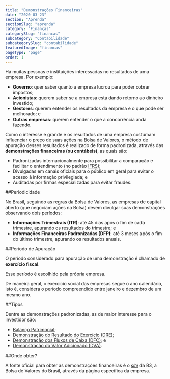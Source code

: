 ```yaml
---
title: "Demonstrações Financeiras"
date: "2020-03-23"
section: "Aprenda"
sectionSlug: "aprenda"
category: "Finanças"
categorySlug: "financas"
subcategory: "Contabilidade"
subcategorySlug: "contabilidade"
featuredImage: "financas"
pageType: "page"
order: 1
---
```


Há muitas pessoas e instituições interessadas no resultados de uma empresa. Por exemplo:

- **Governo**: quer saber quanto a empresa lucrou para poder cobrar impostos;
- **Acionistas**: querem saber se a empresa está dando retorno ao dinheiro investido;
- **Gestores**: querem entender os resultados da empresa e o que pode ser melhorado; e
- **Outras empresas**: querem entender o que a concorrência anda fazendo.

Como o interesse é grande e os resultados de uma empresa costumam influenciar o preço de suas ações na Bolsa de Valores, o método de apuração desses resultados é realizado de forma padronizada, através das **demonstrações financeiras (ou contábeis)**, as quais são:

- Padronizadas internacionalmente para possibilitar a comparação e facilitar o entendimento (no padrão [IFRS](https://pt.wikipedia.org/wiki/Normas_internacionais_de_contabilidade));
- Divulgadas em canais oficiais para o público em geral para evitar o acesso à informação privilegiada; e
- Auditadas por firmas especializadas para evitar fraudes.

##Periodicidade

No Brasil, seguindo as regras da Bolsa de Valores, as empresas de capital aberto (que negociam ações na Bolsa) devem divulgar suas demonstrações observando dois períodos:

- **Informações Trimestrais (ITR)**: até 45 dias após o fim de cada trimestre, apurando os resultados do trimestre; e
- **Informações Financeiras Padronizadas (DFP)**: até 3 meses após o fim do último trimestre, apurando os resultados anuais.

##Período de Apuração

O período considerado para apuração de uma demonstração é chamado de **exercício fiscal**.

Esse período é escolhido pela própria empresa.

De maneira geral, o exercício social das empresas segue o ano calendário, isto é, considera o período compreendido entre janeiro e dezembro de um mesmo ano.

##Tipos

Dentre as demonstrações padronizadas, as de maior interesse para o investidor são:

- [Balanço Patrimonial](/aprenda/financas/contabilidade/balanco-patrimonial);
- [Demonstração do Resultado do Exercício (DRE)](/aprenda/financas/contabilidade/dre);
- [Demonstração dos Fluxos de Caixa (DFC)](/aprenda/financas/contabilidade/dfc); e
- [Demonstração do Valor Adicionado (DVA)](/aprenda/financas/contabilidade/dva).

##Onde obter?

A fonte oficial para obter as demonstrações financeiras é o [*site*](http://www.b3.com.br/pt_br/produtos-e-servicos/negociacao/renda-variavel/empresas-listadas.htm) da B3, a Bolsa de Valores do Brasil, através da página especifica da empresa.

